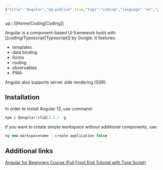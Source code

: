 ```yaml
---
{"title":"Angular","dg-publish":true,"tags":"coding","language":"en","permalink":"/coding/angular/","dgPassFrontmatter":true}
---
```


up:: [[Home/Coding\|Coding]]

Angular is a component-based UI framework build with [[coding/Typescript\|Typescript]] by Google.
It features:
- templates
- data binding
- forms
- routing
- observables
- PWA

Angular also supports server side rendering (SSR).

## Installation
In order to install Angular 13, use command:

```powershell
npm i @angular/cli@13.2.1 -g
```
If you want to create simple workspace without additional components, use:

```typescript
ng new workspacename --create-application false
```

## Additional links

[Angular for Beginners Course (Full Front End Tutorial with Type Script)](https://www.youtube.com/watch?v=3qBXWUpoPHo)

